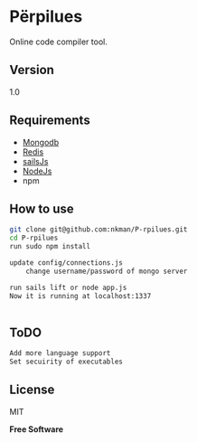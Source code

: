 Përpilues
=========


Online code compiler tool.



Version
----

1.0

Requirements
--------------


* [Mongodb](http://docs.mongodb.org/manual/tutorial/install-mongodb-on-linux/)
* [Redis](http://redis.io/topics/quickstart)
* [sailsJs](http://sailsjs.org/)
* [NodeJs](https://github.com/joyent/node/wiki/installation)
* npm


How to use
--------------

```sh
git clone git@github.com:nkman/P-rpilues.git
cd P-rpilues
run sudo npm install

update config/connections.js
    change username/password of mongo server

run sails lift or node app.js
Now it is running at localhost:1337
    
```

ToDO
-----------

```sh
Add more language support
Set secuirity of executables
```

License
----

MIT


**Free Software**
